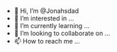 - 👋 Hi, I’m @Jonahsdad
- 👀 I’m interested in ...
- 🌱 I’m currently learning ...
- 💞️ I’m looking to collaborate on ...
- 📫 How to reach me ...

<!---
Jonahsdad/Jonahsdad is a ✨ special ✨ repository because its `README.md` (this file) appears on your GitHub profile.
You can click the Preview link to take a look at your changes.
--->
